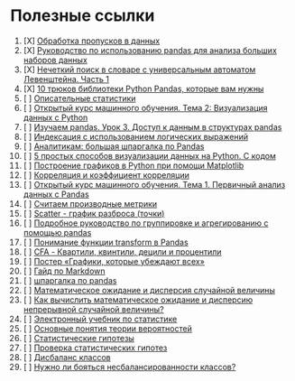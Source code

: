 # Полезные ссылки
1. [X] [Обработка пропусков в данных](https://loginom.ru/blog/missing)
2. [X] [Руководство по использованию pandas для анализа больших наборов данных](https://habr.com/ru/company/ruvds/blog/442516/)
3. [X] [Нечеткий поиск в словаре с универсальным автоматом Левенштейна. Часть 1](https://habr.com/ru/post/275937/)
4. [X] [10 трюков библиотеки Python Pandas, которые вам нужны](https://proglib.io/p/pandas-tricks)
5. [ ] [Описательные статистики](http://statistica.ru/theory/opisatelnye-statistiki/)
6. [ ] [Открытый курс машинного обучения. Тема 2: Визуализация данных c Python](https://habr.com/ru/company/ods/blog/323210/)
7. [ ] [Изучаем pandas. Урок 3. Доступ к данным в структурах pandas](https://devpractice.ru/pandas-indexing-part3/)
8. [ ] [Индексация с использованием логических выражений](https://devpractice.ru/pandas-indexing-part3/#p6)
9. [ ] [Аналитикам: большая шпаргалка по Pandas](https://smysl.io/blog/pandas/#Объединяем-несколько-датафреймов)
10. [ ] [5 простых способов визуализации данных на Python. С кодом](https://medium.com/nuances-of-programming/5-простых-способов-визуализации-данных-на-python-с-кодом-e0053808c83d)
11. [ ] [Построение графиков в Python при помощи Matplotlib](https://python-scripts.com/matplotlib)
12. [ ] [Корреляция и коэффициент корреляции](https://tocodata.com/marketing/korrelyaciya.html)
13. [ ] [Открытый курс машинного обучения. Тема 1. Первичный анализ данных с Pandas](https://habr.com/ru/company/ods/blog/322626/)
14. [ ] [Считаем производные метрики](https://smysl.io/blog/pandas/#Считаем-производные-метрики)
15. [ ] [Scatter - график разброса (точки)](https://pyprog.pro/mpl/mpl_scatter.html?ysclid=l65k3vmmqd649359421)
16. [ ] [Подробное руководство по группировке и агрегированию с помощью pandas](https://dfedorov.spb.ru/pandas/Подробное%20руководство%20по%20группировке%20и%20агрегированию%20с%20помощью%20pandas.html)
17. [ ] [Понимание функции transform в Pandas](https://dfedorov.spb.ru/pandas/Понимание%20функции%20transform%20в%20Pandas.html)
18. [ ] [CFA - Квартили, квинтили, децили и процентили](https://fin-accounting.ru/cfa/l1/quantitative/cfa-quartiles-quintiles-deciles-percentiles?ysclid=l7gy2kky4i156375632)
19. [ ] [Постер «Графики, которые убеждают всех»](https://www.notion.so/6c5ae8ceb8b5411e907c93c9b5e6a44e)
20. [ ] [Гайд по Markdown](https://www.markdownguide.org/basic-syntax/)
21. [ ] [шпаргалка по pandas](https://github.com/pandas-dev/pandas/blob/main/doc/cheatsheet/Pandas_Cheat_Sheet.pdf)
22. [ ] [Математическое ожидание и дисперсия случайной величины](https://function-x.ru/probabilities_expectation_dispersion.html)
23. [ ] [Как вычислить математическое ожидание и дисперсию непрерывной случайной величины?](http://www.mathprofi.ru/matematicheskoe_ozhidanie_i_dispersiya_nsv.html)
24. [ ] [Электронный учебник по статистике](http://statsoft.ru/home/textbook/default.htm)
25. [ ] [Основные понятия теории вероятностей](https://web.archive.org/web/20201130231139/http://mathhelpplanet.com/static.php?p=osnovnye-ponyatiya-tyeorii-veroyatnostyei)
26. [ ] [Статистические гипотезы](http://mathhelpplanet.com/static.php?p=statisticheskie-gipotezy)
27. [ ] [Проверка статистических гипотез](http://www.machinelearning.ru/wiki/index.php?title=Проверка_статистических_гипотез)
28. [ ] [Дисбаланс классов](https://alexanderdyakonov.wordpress.com/2021/05/27/imbalance/)
29. [ ] [Нужно ли бояться несбалансированности классов?](https://habr.com/ru/post/349078/)